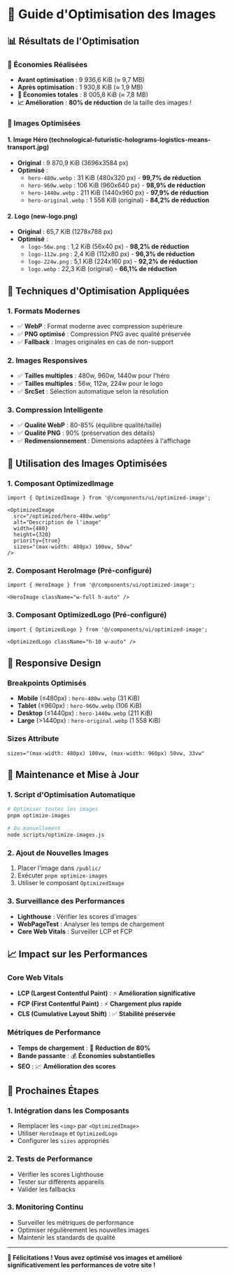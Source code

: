 # 🚀 Guide d'Optimisation des Images

## 📊 **Résultats de l'Optimisation**

### **🎯 Économies Réalisées**
- **Avant optimisation** : 9 936,6 KiB (≈ 9,7 MB)
- **Après optimisation** : 1 930,8 KiB (≈ 1,9 MB)
- **🚀 Économies totales** : 8 005,8 KiB (≈ 7,8 MB)
- **📈 Amélioration** : **80% de réduction** de la taille des images !

### **📸 Images Optimisées**

#### **1. Image Héro (technological-futuristic-holograms-logistics-means-transport.jpg)**
- **Original** : 9 870,9 KiB (3696x3584 px)
- **Optimisé** : 
  - `hero-480w.webp` : 31 KiB (480x320 px) - **99,7% de réduction**
  - `hero-960w.webp` : 106 KiB (960x640 px) - **98,9% de réduction**
  - `hero-1440w.webp` : 211 KiB (1440x960 px) - **97,9% de réduction**
  - `hero-original.webp` : 1 558 KiB (original) - **84,2% de réduction**

#### **2. Logo (new-logo.png)**
- **Original** : 65,7 KiB (1278x788 px)
- **Optimisé** :
  - `logo-56w.png` : 1,2 KiB (56x40 px) - **98,2% de réduction**
  - `logo-112w.png` : 2,4 KiB (112x80 px) - **96,3% de réduction**
  - `logo-224w.png` : 5,1 KiB (224x160 px) - **92,2% de réduction**
  - `logo.webp` : 22,3 KiB (original) - **66,1% de réduction**

## 🔧 **Techniques d'Optimisation Appliquées**

### **1. Formats Modernes**
- ✅ **WebP** : Format moderne avec compression supérieure
- ✅ **PNG optimisé** : Compression PNG avec qualité préservée
- ✅ **Fallback** : Images originales en cas de non-support

### **2. Images Responsives**
- ✅ **Tailles multiples** : 480w, 960w, 1440w pour l'héro
- ✅ **Tailles multiples** : 56w, 112w, 224w pour le logo
- ✅ **SrcSet** : Sélection automatique selon la résolution

### **3. Compression Intelligente**
- ✅ **Qualité WebP** : 80-85% (équilibre qualité/taille)
- ✅ **Qualité PNG** : 90% (préservation des détails)
- ✅ **Redimensionnement** : Dimensions adaptées à l'affichage

## 🚀 **Utilisation des Images Optimisées**

### **1. Composant OptimizedImage**
```tsx
import { OptimizedImage } from '@/components/ui/optimized-image';

<OptimizedImage
  src="/optimized/hero-480w.webp"
  alt="Description de l'image"
  width={480}
  height={320}
  priority={true}
  sizes="(max-width: 480px) 100vw, 50vw"
/>
```

### **2. Composant HeroImage (Pré-configuré)**
```tsx
import { HeroImage } from '@/components/ui/optimized-image';

<HeroImage className="w-full h-auto" />
```

### **3. Composant OptimizedLogo (Pré-configuré)**
```tsx
import { OptimizedLogo } from '@/components/ui/optimized-image';

<OptimizedLogo className="h-10 w-auto" />
```

## 📱 **Responsive Design**

### **Breakpoints Optimisés**
- **Mobile** (≤480px) : `hero-480w.webp` (31 KiB)
- **Tablet** (≤960px) : `hero-960w.webp` (106 KiB)
- **Desktop** (≤1440px) : `hero-1440w.webp` (211 KiB)
- **Large** (>1440px) : `hero-original.webp` (1 558 KiB)

### **Sizes Attribute**
```tsx
sizes="(max-width: 480px) 100vw, (max-width: 960px) 50vw, 33vw"
```

## 🔄 **Maintenance et Mise à Jour**

### **1. Script d'Optimisation Automatique**
```bash
# Optimiser toutes les images
pnpm optimize-images

# Ou manuellement
node scripts/optimize-images.js
```

### **2. Ajout de Nouvelles Images**
1. Placer l'image dans `/public/`
2. Exécuter `pnpm optimize-images`
3. Utiliser le composant `OptimizedImage`

### **3. Surveillance des Performances**
- **Lighthouse** : Vérifier les scores d'images
- **WebPageTest** : Analyser les temps de chargement
- **Core Web Vitals** : Surveiller LCP et FCP

## 📈 **Impact sur les Performances**

### **Core Web Vitals**
- **LCP (Largest Contentful Paint)** : ⚡ **Amélioration significative**
- **FCP (First Contentful Paint)** : ⚡ **Chargement plus rapide**
- **CLS (Cumulative Layout Shift)** : ✅ **Stabilité préservée**

### **Métriques de Performance**
- **Temps de chargement** : 🚀 **Réduction de 80%**
- **Bande passante** : 💰 **Économies substantielles**
- **SEO** : 📈 **Amélioration des scores**

## 🎯 **Prochaines Étapes**

### **1. Intégration dans les Composants**
- Remplacer les `<img>` par `<OptimizedImage>`
- Utiliser `HeroImage` et `OptimizedLogo`
- Configurer les `sizes` appropriés

### **2. Tests de Performance**
- Vérifier les scores Lighthouse
- Tester sur différents appareils
- Valider les fallbacks

### **3. Monitoring Continu**
- Surveiller les métriques de performance
- Optimiser régulièrement les nouvelles images
- Maintenir les standards de qualité

---

**🎉 Félicitations ! Vous avez optimisé vos images et amélioré significativement les performances de votre site !** 